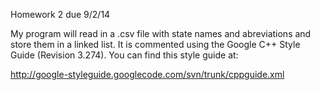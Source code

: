 Homework 2 due 9/2/14

My program will read in a .csv file with state names and abreviations and store them in a linked list. 
It is commented using the Google C++ Style Guide (Revision 3.274). 
You can find this style guide at: 

http://google-styleguide.googlecode.com/svn/trunk/cppguide.xml
